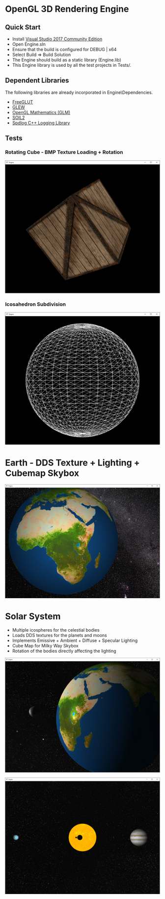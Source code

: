 # OpenGL 3D Rendering Engine

## Quick Start

* Install [Visual Studio 2017 Community Edition](https://www.visualstudio.com/vs/whatsnew/)
* Open Engine.sln
* Ensure that the build is configured for DEBUG | x64
* Select Build => Build Solution
* The Engine should build as a static library (Engine.lib)
* This Engine library is used by all the test projects in Tests/.

## Dependent Libraries

The following libraries are already incorporated in Engine\Dependencies\.

* [FreeGLUT](http://freeglut.sourceforge.net/)
* [GLEW](http://glew.sourceforge.net/)
* [OpenGL Mathematics (GLM)](http://glm.g-truc.net/0.9.8/index.html)
* [SOIL2](https://bitbucket.org/SpartanJ/soil2)
* [Spdlog C++ Logging Library](https://github.com/gabime/spdlog)

## Tests

### Rotating Cube - BMP Texture Loading + Rotation

![Alt text](Tests/Cube/Screenshots/01.png?raw=true "Rotating Cube")

### Icosahedron Subdivision

![Alt text](Tests/Sphere/Screenshots/05.png?raw=true "Icosphere")

# Earth - DDS Texture + Lighting + Cubemap Skybox

![Alt text](Tests/Earth/Screenshots/01.png?raw=true "Earth")

# Solar System

* Multiple icospheres for the celestial bodies
* Loads DDS textures for the planets and moons
* Implements Emissive + Ambient + Diffuse + Specular Lighting
* Cube Map for Milky Way Skybox
* Rotation of the bodies directly affecting the lighting

![Alt text](Tests/Solar-System/Screenshots/01.png?raw=true "Earth")

![Alt text](Tests/Solar-System/Screenshots/02.png?raw=true "System")